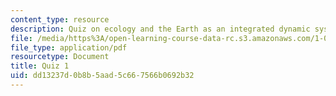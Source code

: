 ```yaml
---
content_type: resource
description: Quiz on ecology and the Earth as an integrated dynamic system.
file: /media/https%3A/open-learning-course-data-rc.s3.amazonaws.com/1-018j-ecology-i-the-earth-system-fall-2009/dd13237d0b8b5aad5c667566b0692b32_MIT1_018JF09_study_1.pdf
file_type: application/pdf
resourcetype: Document
title: Quiz 1
uid: dd13237d-0b8b-5aad-5c66-7566b0692b32
---
```

